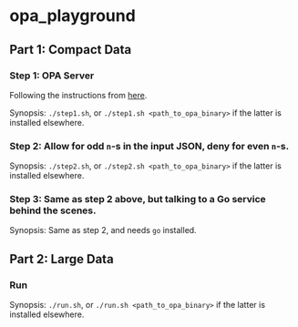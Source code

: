 # opa_playground

## Part 1: Compact Data

### Step 1: OPA Server

Following the instructions from [here](https://www.redhat.com/en/blog/open-policy-agent-part-i-%E2%80%94-introduction).

Synopsis: `./step1.sh`, or `./step1.sh <path_to_opa_binary>` if the latter is installed elsewhere.

### Step 2: Allow for odd `n`-s in the input JSON, deny for even `n`-s.

Synopsis: `./step2.sh`, or `./step2.sh <path_to_opa_binary>` if the latter is installed elsewhere.

### Step 3: Same as step 2 above, but talking to a Go service behind the scenes.

Synopsis: Same as step 2, and needs `go` installed.

## Part 2: Large Data

### Run

Synopsis: `./run.sh`, or `./run.sh <path_to_opa_binary>` if the latter is installed elsewhere.
